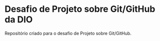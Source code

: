 # Desafio de Projeto sobre Git/GitHub da DIO
Repositório criado para o desafio de Projeto sobre Git/GitHub.
